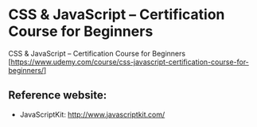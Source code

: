 # CSS & JavaScript – Certification Course for Beginners #
CSS &amp; JavaScript – Certification Course for Beginners [https://www.udemy.com/course/css-javascript-certification-course-for-beginners/]

## Reference website: ##

* JavaScriptKit: <http://www.javascriptkit.com/>
